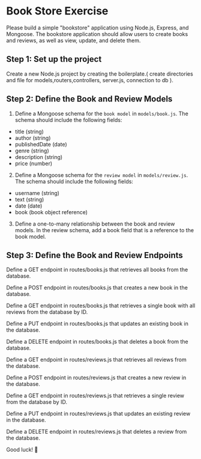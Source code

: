 # Book Store Exercise

Please build a simple "bookstore" application using Node.js, Express, and Mongoose. The bookstore application should allow users to create books and reviews, as well as view, update, and delete them.

## Step 1: Set up the project
Create a new Node.js project by creating the boilerplate.( create directories and file for models,routers,controllers, server.js, connection to db ).


## Step 2: Define the Book and Review Models
1. Define a Mongoose schema for the `book model` in `models/book.js`. The schema should include the following fields:

- title (string)
- author (string)
- publishedDate (date)
- genre (string)
- description (string)
- price (number)


2. Define a Mongoose schema for the `review model` in `models/review.js`. The schema should include the following fields:

- username (string)
- text (string)
- date (date)
- book (book object reference)


3. Define a one-to-many relationship between the book and review models. In the review schema, add a book field that is a reference to the book model.

## Step 3: Define the Book and Review Endpoints
Define a GET endpoint in routes/books.js that retrieves all books from the database.

Define a POST endpoint in routes/books.js that creates a new book in the database.

Define a GET endpoint in routes/books.js that retrieves a single book with all reviews from the database by ID.

Define a PUT endpoint in routes/books.js that updates an existing book in the database.

Define a DELETE endpoint in routes/books.js that deletes a book from the database.

Define a GET endpoint in routes/reviews.js that retrieves all reviews from the database.

Define a POST endpoint in routes/reviews.js that creates a new review in the database.

Define a GET endpoint in routes/reviews.js that retrieves a single review from the database by ID.

Define a PUT endpoint in routes/reviews.js that updates an existing review in the database.

Define a DELETE endpoint in routes/reviews.js that deletes a review from the database.


Good luck! 🙂
